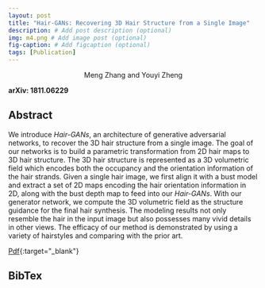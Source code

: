 ```yaml
---
layout: post
title: "Hair-GANs: Recovering 3D Hair Structure from a Single Image"
description: # Add post description (optional)
img: m4.png # Add image post (optional)
fig-caption: # Add figcaption (optional)
tags: [Publication]
---
```

<center>Meng Zhang and Youyi Zheng </center>

**arXiv: 1811.06229**

## Abstract
We introduce *Hair-GANs*, an architecture of generative adversarial networks, to recover the 3D hair structure from a single image. The goal of our networks is to build a parametric transformation from 2D hair maps to 3D hair structure. The 3D hair structure is represented as a 3D volumetric field which encodes both the occupancy and the orientation information of the hair strands. Given a single hair image, we first align it with a bust model and extract a set of 2D maps encoding the hair orientation information in 2D, along with the bust depth map to feed into our *Hair-GANs*. With our generator network, we compute the 3D volumetric field as the structure guidance for the final hair synthesis. The modeling results not only resemble the hair in the input image but also possesses many vivid details in other views. The efficacy of our method is demonstrated by using a variety of hairstyles and comparing with the prior art.

[Pdf](https://arxiv.org/pdf/1811.06229.pdf){:target="_blank"}

## BibTex


